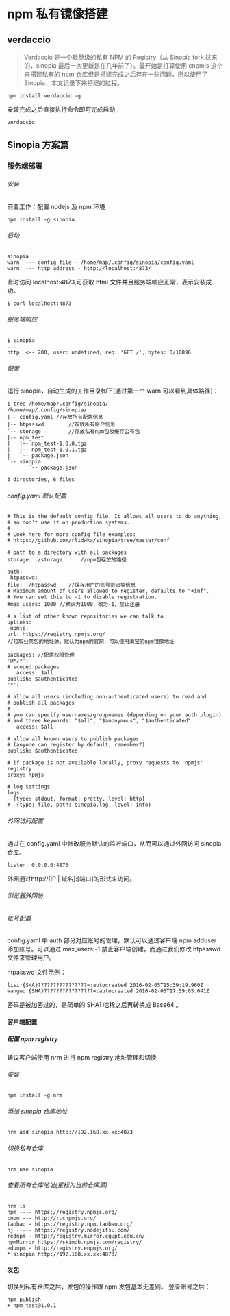 # npm 私有镜像搭建

## verdaccio

> Verdaccio 是一个轻量级的私有 NPM 的 Registry（从 Sinopia fork 过来的，sinopia 最后一次更新是在几年前了）。最开始是打算使用 cnpmjs 这个来搭建私有的 npm 仓库但是搭建完成之后存在一些问题，所以使用了 Sinopia，本文记录下来搭建的过程。

```code
npm install verdaccio -g
```

安装完成之后直接执行命令即可完成启动：

```code
verdaccio
```

## Sinopia 方案篇

### 服务端部署

###### 安装

前置工作：配置 nodejs 及 npm 环境

```code
npm install -g sinopia
```

###### 启动

```code
sinopia
warn  --- config file - /home/map/.config/sinopia/config.yaml
warn  --- http address - http://localhost:4873/
```

此时访问 localhost:4873,可获取 html 文件并且服务端响应正常，表示安装成功。

```code
$ curl localhost:4873
```

###### 服务端响应

```code
$ sinopia
...
http  <-- 200, user: undefined, req: 'GET /', bytes: 0/10896
```

###### 配置

运行 sinopia，自动生成的工作目录如下(通过第一个 warn 可以看到具体路径)：

```code
$ tree /home/map/.config/sinopia/
/home/map/.config/sinopia/
|-- config.yaml //存放所有配置信息
|-- htpasswd        //存放所有账户信息
`-- storage         //存放私有npm包及缓存公有包
|-- npm_test
|   |-- npm_test-1.0.0.tgz
|   |-- npm_test-1.0.1.tgz
|   `-- package.json
`-- sinopia
       `-- package.json

3 directories, 6 files
```

###### config.yaml 默认配置

```code
# This is the default config file. It allows all users to do anything,
# so don't use it on production systems.
#
# Look here for more config file examples:
# https://github.com/rlidwka/sinopia/tree/master/conf

# path to a directory with all packages
storage: ./storage      //npm包存放的路径

auth:
 htpasswd:
file: ./htpasswd    //保存用户的账号密码等信息
# Maximum amount of users allowed to register, defaults to "+inf".
# You can set this to -1 to disable registration.
#max_users: 1000 //默认为1000，改为-1，禁止注册

# a list of other known repositories we can talk to
uplinks:
 npmjs:
url: https://registry.npmjs.org/
//拉取公共包的地址源，默认为npm的官网，可以使用淘宝的npm镜像地址

packages: //配置权限管理
'@*/*':
# scoped packages
   access: $all
publish: $authenticated
'*':

# allow all users (including non-authenticated users) to read and
# publish all packages
#
# you can specify usernames/groupnames (depending on your auth plugin)
# and three keywords: "$all", "$anonymous", "$authenticated"
   access: $all

# allow all known users to publish packages
# (anyone can register by default, remember?)
publish: $authenticated

# if package is not available locally, proxy requests to 'npmjs' registry
proxy: npmjs

# log settings
logs:
- {type: stdout, format: pretty, level: http}
#- {type: file, path: sinopia.log, level: info}
```

###### 外网访问配置

通过在 config.yaml 中修改服务默认的监听端口，从而可以通过外网访问 sinopia 仓库。

```code
listen: 0.0.0.0:4873
```

外网通过http://[IP | 域名]:[端口]的形式来访问。

###### 浏览器外网访

###### 账号配置

config.yaml 中 auth 部分对应账号的管理，默认可以通过客户端 npm adduser 添加账号。可以通过 max_users:-1 禁止客户端创建，而通过我们修改 htpasswd 文件来管理用户。

htpasswd 文件示例：

```cdoe
lisi:{SHA}????????????????=:autocreated 2016-02-05T15:39:19.960Z
wangwu:{SHA}????????????????=:autocreated 2016-02-05T17:59:05.041Z
```

密码是被加密过的，是简单的 SHA1 哈稀之后再转换成 Base64 。

#### 客户端配置

##### 配置 npm registry

建议客户端使用 nrm 进行 npm registry 地址管理和切换

###### 安装

```code
npm install -g nrm
```

###### 添加 sinopia 仓库地址

```code
nrm add sinopia http://192.168.xx.xx:4873
```

###### 切换私有仓库

```code
nrm use sinopia
```

###### 查看所有仓库地址(星标为当前仓库源)

```code
nrm ls
npm ---- https://registry.npmjs.org/
cnpm --- http://r.cnpmjs.org/
taobao - https://registry.npm.taobao.org/
nj ----- https://registry.nodejitsu.com/
rednpm - http://registry.mirror.cqupt.edu.cn/
npmMirror https://skimdb.npmjs.com/registry/
edunpm - http://registry.enpmjs.org/
* sinopia http://192.168.xx.xx:4873/
```

#### 发包

切换到私有仓库之后，发包的操作跟 npm 发包基本无差别。
登录账号之后：

```code
npm publish
+ npm_test@1.0.1
```
